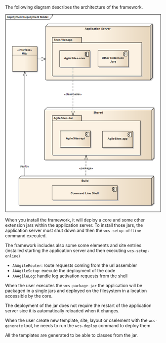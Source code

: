 The following diagram describes the architecture of the framework.

![Architecture](../img/architecture.png)

When you install the framework, it will deploy a core and some other extension jars within the application server.  To install those jars, the application server must shut down and then the `wcs-setup-offline` command executed. 

The framework includes also some  some elements and site entries (installed starting the application server and then executing `wcs-setup-online`)

- `AAAgileRouter`: route requests coming from the url assembler 
- `AAAgileSetup`: execute the deployment of the code
- `AAAgileLog`: handle log activation requests from the shell

When the user executes the `wcs-package-jar` the application will be packaged in a single jars and deployed on the filesystem in a location accessible by the core. 

The deployment of the jar does not require the restart of the application server sice it is automatically reloaded when it changes.

When the user create new template, site, layout or cselement with the `wcs-generate` tool, he needs to run the `wcs-deploy` command to deploy them.

All the templates are generated to be able to classes from the jar.